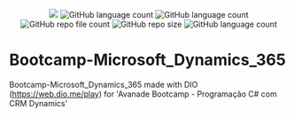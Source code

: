 <p align="center">
  <img src="http://img.shields.io/static/v1?label=STATUS&message=Concluded&color=blue&style=flat"/>
  <img alt="GitHub language count" src="https://img.shields.io/github/languages/count/Rafa-KozAnd/Bootcamp-Microsoft_Dynamics_365">
  <img alt="GitHub language count" src="https://img.shields.io/github/languages/top/Rafa-KozAnd/Bootcamp-Microsoft_Dynamics_365">
  <img alt="GitHub repo file count" src="https://img.shields.io/github/directory-file-count/Rafa-KozAnd/Bootcamp-Microsoft_Dynamics_365">
  <img alt="GitHub repo size" src="https://img.shields.io/github/repo-size/Rafa-KozAnd/Bootcamp-Microsoft_Dynamics_365">
  <img alt="GitHub language count" src="https://img.shields.io/github/license/Rafa-KozAnd/Bootcamp-Microsoft_Dynamics_365">
</p>

# Bootcamp-Microsoft_Dynamics_365
Bootcamp-Microsoft_Dynamics_365 made with DIO (https://web.dio.me/play) for 'Avanade Bootcamp - Programação C# com CRM Dynamics'

##
